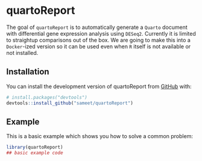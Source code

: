 
# quartoReport

<!-- badges: start -->
<!-- badges: end -->

The goal of `quartoReport` is to automatically generate a `Quarto` document with differential gene expression analysis using `DESeq2`.  Currently it is limited to straightup comparisons out of the box.
We are going to make this into a `Docker`-ized version so it can be used even when `R` itself is not available or not installed.

## Installation

You can install the development version of quartoReport from [GitHub](https://github.com/) with:

``` r
# install.packages("devtools")
devtools::install_github("sameet/quartoReport")
```

## Example

This is a basic example which shows you how to solve a common problem:

``` r
library(quartoReport)
## basic example code
```

